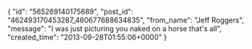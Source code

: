  {
   "id": "565269140175689",
   "post_id": "462493170453287_480677688634835",
   "from_name": "Jeff Roggers",
   "message": "I was just picturing you naked on a horse that's all",
   "created_time": "2013-09-28T01:55:06+0000"
 }
